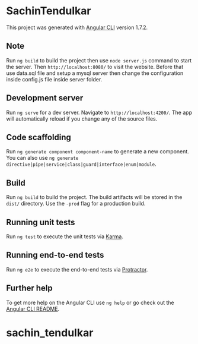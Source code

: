 # SachinTendulkar

This project was generated with [Angular CLI](https://github.com/angular/angular-cli) version 1.7.2.

## Note
Run `ng build` to build the project then use `node server.js` command to start the server. Then `http://localhost:8080/` to visit the website. Before that use data.sql file and setup a mysql server then change the configuration inside config.js file inside server folder.

## Development server

Run `ng serve` for a dev server. Navigate to `http://localhost:4200/`. The app will automatically reload if you change any of the source files.

## Code scaffolding

Run `ng generate component component-name` to generate a new component. You can also use `ng generate directive|pipe|service|class|guard|interface|enum|module`.

## Build

Run `ng build` to build the project. The build artifacts will be stored in the `dist/` directory. Use the `-prod` flag for a production build. 

## Running unit tests

Run `ng test` to execute the unit tests via [Karma](https://karma-runner.github.io).

## Running end-to-end tests

Run `ng e2e` to execute the end-to-end tests via [Protractor](http://www.protractortest.org/).

## Further help

To get more help on the Angular CLI use `ng help` or go check out the [Angular CLI README](https://github.com/angular/angular-cli/blob/master/README.md).
# sachin_tendulkar


